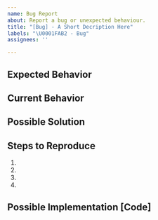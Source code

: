 ```yaml
---
name: Bug Report
about: Report a bug or unexpected behaviour.
title: "[Bug] - A Short Decription Here"
labels: "\U0001FAB2 - Bug"
assignees: ''

---
```


<!--- Provide a general summary of the issue in the title above. -->
<!--- You may also provide detailed description here. -->

## Expected Behavior
<!--- Tell us what should happen. -->

## Current Behavior
<!--- Tell us what happens instead of the expected behavior. -->

## Possible Solution
<!--- Not obligatory, but suggest a fix/reason for the bug if possible. -->

## Steps to Reproduce
<!--- Provide a link (if applicable) to a live example, or an unambiguous set of -->
<!--- steps to reproduce this bug. Include content/text to reproduce, if relevant. -->
1.
2.
3.
4.

## Possible Implementation [Code]
<!--- Not obligatory, but suggest an idea for implementing addition or change. -->
